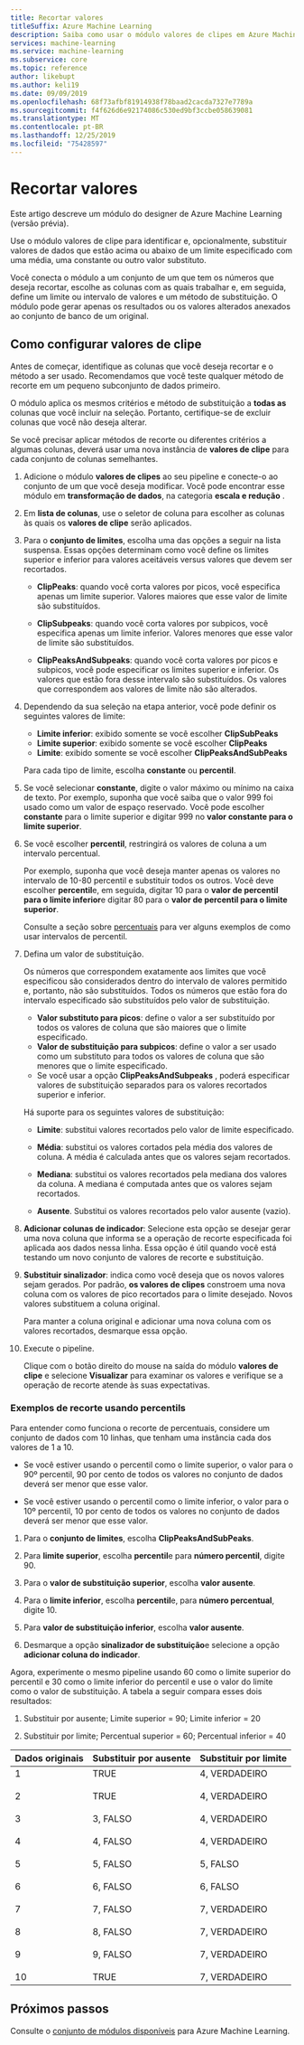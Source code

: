 ```yaml
---
title: Recortar valores
titleSuffix: Azure Machine Learning
description: Saiba como usar o módulo valores de clipes em Azure Machine Learning para detectar exceções e recortar ou substituir seus valores.
services: machine-learning
ms.service: machine-learning
ms.subservice: core
ms.topic: reference
author: likebupt
ms.author: keli19
ms.date: 09/09/2019
ms.openlocfilehash: 68f73afbf81914938f78baad2cacda7327e7789a
ms.sourcegitcommit: f4f626d6e92174086c530ed9bf3ccbe058639081
ms.translationtype: MT
ms.contentlocale: pt-BR
ms.lasthandoff: 12/25/2019
ms.locfileid: "75428597"
---
```

# <a name="clip-values"></a>Recortar valores

Este artigo descreve um módulo do designer de Azure Machine Learning (versão prévia).

Use o módulo valores de clipe para identificar e, opcionalmente, substituir valores de dados que estão acima ou abaixo de um limite especificado com uma média, uma constante ou outro valor substituto.  

Você conecta o módulo a um conjunto de um que tem os números que deseja recortar, escolhe as colunas com as quais trabalhar e, em seguida, define um limite ou intervalo de valores e um método de substituição. O módulo pode gerar apenas os resultados ou os valores alterados anexados ao conjunto de banco de um original.

## <a name="how-to-configure-clip-values"></a>Como configurar valores de clipe

Antes de começar, identifique as colunas que você deseja recortar e o método a ser usado. Recomendamos que você teste qualquer método de recorte em um pequeno subconjunto de dados primeiro.

O módulo aplica os mesmos critérios e método de substituição a **todas as** colunas que você incluir na seleção. Portanto, certifique-se de excluir colunas que você não deseja alterar.

Se você precisar aplicar métodos de recorte ou diferentes critérios a algumas colunas, deverá usar uma nova instância de **valores de clipe** para cada conjunto de colunas semelhantes.

1.  Adicione o módulo **valores de clipes** ao seu pipeline e conecte-o ao conjunto de um que você deseja modificar. Você pode encontrar esse módulo em **transformação de dados**, na categoria **escala e redução** . 
  
1.  Em **lista de colunas**, use o seletor de coluna para escolher as colunas às quais os **valores de clipe** serão aplicados.  
  
1.  Para o **conjunto de limites**, escolha uma das opções a seguir na lista suspensa. Essas opções determinam como você define os limites superior e inferior para valores aceitáveis versus valores que devem ser recortados.  
  
    - **ClipPeaks**: quando você corta valores por picos, você especifica apenas um limite superior. Valores maiores que esse valor de limite são substituídos.
  
    -  **ClipSubpeaks**: quando você corta valores por subpicos, você especifica apenas um limite inferior. Valores menores que esse valor de limite são substituídos.  
  
    - **ClipPeaksAndSubpeaks**: quando você corta valores por picos e subpicos, você pode especificar os limites superior e inferior. Os valores que estão fora desse intervalo são substituídos. Os valores que correspondem aos valores de limite não são alterados.
  
1.  Dependendo da sua seleção na etapa anterior, você pode definir os seguintes valores de limite: 

    + **Limite inferior**: exibido somente se você escolher **ClipSubPeaks**
    + **Limite superior**: exibido somente se você escolher **ClipPeaks**
    + **Limite**: exibido somente se você escolher **ClipPeaksAndSubPeaks**

    Para cada tipo de limite, escolha **constante** ou **percentil**.

1. Se você selecionar **constante**, digite o valor máximo ou mínimo na caixa de texto. Por exemplo, suponha que você saiba que o valor 999 foi usado como um valor de espaço reservado. Você pode escolher **constante** para o limite superior e digitar 999 no **valor constante para o limite superior**.
  
1. Se você escolher **percentil**, restringirá os valores de coluna a um intervalo percentual. 

    Por exemplo, suponha que você deseja manter apenas os valores no intervalo de 10-80 percentil e substituir todos os outros. Você deve escolher **percentil**e, em seguida, digitar 10 para o **valor de percentil para o limite inferior**e digitar 80 para o **valor de percentil para o limite superior**. 

    Consulte a seção sobre [percentuais](#examples-for-clipping-using-percentiles) para ver alguns exemplos de como usar intervalos de percentil.  
  
1.  Defina um valor de substituição.

    Os números que correspondem exatamente aos limites que você especificou são considerados dentro do intervalo de valores permitido e, portanto, não são substituídos. Todos os números que estão fora do intervalo especificado são substituídos pelo valor de substituição. 
  
    + **Valor substituto para picos**: define o valor a ser substituído por todos os valores de coluna que são maiores que o limite especificado.  
    + **Valor de substituição para subpicos**: define o valor a ser usado como um substituto para todos os valores de coluna que são menores que o limite especificado.  
    + Se você usar a opção **ClipPeaksAndSubpeaks** , poderá especificar valores de substituição separados para os valores recortados superior e inferior.  

    Há suporte para os seguintes valores de substituição:  
  
    -   **Limite**: substitui valores recortados pelo valor de limite especificado.  
  
    -   **Média**: substitui os valores cortados pela média dos valores de coluna. A média é calculada antes que os valores sejam recortados.  
  
    -   **Mediana**: substitui os valores recortados pela mediana dos valores da coluna. A mediana é computada antes que os valores sejam recortados.   
  
    -   **Ausente**. Substitui os valores recortados pelo valor ausente (vazio).  
  
1.  **Adicionar colunas de indicador**: Selecione esta opção se desejar gerar uma nova coluna que informa se a operação de recorte especificada foi aplicada aos dados nessa linha. Essa opção é útil quando você está testando um novo conjunto de valores de recorte e substituição.  
  
1. **Substituir sinalizador**: indica como você deseja que os novos valores sejam gerados. Por padrão, **os valores de clipes** constroem uma nova coluna com os valores de pico recortados para o limite desejado. Novos valores substituem a coluna original.  
  
    Para manter a coluna original e adicionar uma nova coluna com os valores recortados, desmarque essa opção.  
  
1.  Execute o pipeline.  
  
    Clique com o botão direito do mouse na saída do módulo **valores de clipe** e selecione **Visualizar** para examinar os valores e verifique se a operação de recorte atende às suas expectativas.  
 
### <a name="examples-for-clipping-using-percentiles"></a>Exemplos de recorte usando percentils

Para entender como funciona o recorte de percentuais, considere um conjunto de dados com 10 linhas, que tenham uma instância cada dos valores de 1 a 10.  
  
- Se você estiver usando o percentil como o limite superior, o valor para o 90º percentil, 90 por cento de todos os valores no conjunto de dados deverá ser menor que esse valor.  
  
- Se você estiver usando o percentil como o limite inferior, o valor para o 10º percentil, 10 por cento de todos os valores no conjunto de dados deverá ser menor que esse valor.  
  
1.  Para o **conjunto de limites**, escolha **ClipPeaksAndSubPeaks**.  
  
1.  Para **limite superior**, escolha **percentil**e para **número percentil**, digite 90.  
  
1.  Para o **valor de substituição superior**, escolha **valor ausente**.  
  
1.  Para o **limite inferior**, escolha **percentil**e, para **número percentual**, digite 10.  
  
1.  Para **valor de substituição inferior**, escolha **valor ausente**.  
  
1.  Desmarque a opção **sinalizador de substituição**e selecione a opção **adicionar coluna do indicador**.  
  
Agora, experimente o mesmo pipeline usando 60 como o limite superior do percentil e 30 como o limite inferior do percentil e use o valor do limite como o valor de substituição. A tabela a seguir compara esses dois resultados:  
  
1.  Substituir por ausente; Limite superior = 90; Limite inferior = 20  
  
1.  Substituir por limite; Percentual superior = 60; Percentual inferior = 40  
  
|Dados originais|Substituir por ausente|Substituir por limite|  
|-------------------|--------------------------|----------------------------|  
|1<br /><br /> 2<br /><br /> 3<br /><br /> 4<br /><br /> 5<br /><br /> 6<br /><br /> 7<br /><br /> 8<br /><br /> 9<br /><br /> 10|TRUE<br /><br /> TRUE<br /><br /> 3, FALSO<br /><br /> 4, FALSO<br /><br /> 5, FALSO<br /><br /> 6, FALSO<br /><br /> 7, FALSO<br /><br /> 8, FALSO<br /><br /> 9, FALSO<br /><br /> TRUE|4, VERDADEIRO<br /><br /> 4, VERDADEIRO<br /><br /> 4, VERDADEIRO<br /><br /> 4, VERDADEIRO<br /><br /> 5, FALSO<br /><br /> 6, FALSO<br /><br /> 7, VERDADEIRO<br /><br /> 7, VERDADEIRO<br /><br /> 7, VERDADEIRO<br /><br /> 7, VERDADEIRO| 
 
## <a name="next-steps"></a>Próximos passos

Consulte o [conjunto de módulos disponíveis](module-reference.md) para Azure Machine Learning. 
